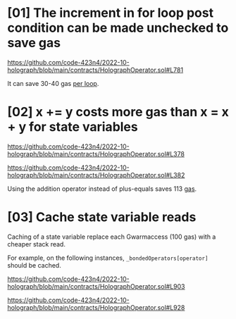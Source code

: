 # [01] The increment in for loop post condition can be made unchecked to save gas

https://github.com/code-423n4/2022-10-holograph/blob/main/contracts/HolographOperator.sol#L781

It can save 30-40 gas [per loop](https://gist.github.com/hrkrshnn/ee8fabd532058307229d65dcd5836ddc#the-increment-in-for-loop-post-condition-can-be-made-unchecked).

# [02] x += y costs more gas than x = x + y for state variables

https://github.com/code-423n4/2022-10-holograph/blob/main/contracts/HolographOperator.sol#L378

https://github.com/code-423n4/2022-10-holograph/blob/main/contracts/HolographOperator.sol#L382

Using the addition operator instead of plus-equals saves 113 [gas](https://gist.github.com/IllIllI000/cbbfb267425b898e5be734d4008d4fe8).

# [03] Cache state variable reads

Caching of a state variable replace each Gwarmaccess (100 gas) with a cheaper stack read.

For example, on the following instances, `_bondedOperators[operator]` should be cached.

https://github.com/code-423n4/2022-10-holograph/blob/main/contracts/HolographOperator.sol#L903

https://github.com/code-423n4/2022-10-holograph/blob/main/contracts/HolographOperator.sol#L928
